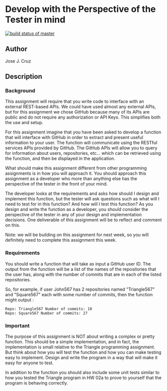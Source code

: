 # Develop with the Perspective of the Tester in mind
[![build status of master](https://travis-ci.org/jjzcru/GitHubApi567.svg?branch=main)](https://travis-ci.org/jjzcru/GitHubApi567)

## Author
Jose J. Cruz

## Description

### Background

This assignment will require that you write code to interface with an external REST-based APIs.   We could have used almost any external APIs, but for this assignment we chose GitHub because many of its APIs are public and do not require any authorization or API Keys.   This simplifies both the use and setup.


For this assignment imagine that you have been asked to develop a function that will interface with GitHub in order to extract and present useful information to your user. The function will communicate using the RESTful services APIs provided by GitHub. The GitHub APIs will allow you to query for information about users, repositories, etc... which can be retrieved using the function, and then be displayed in the application.

What should make this assignment different from other programming assignments is in how you will approach it.  You should approach this assignment as a developer who more than anything else has the perspective of the tester in the front of your mind. 

The developer looks at the requirements and asks how should I design and implement this function, but the tester will ask questions such as what will I need to test for in this function?  And how will I test this function?   As you design and write the function as a developer, you should consider the perspective of the tester in any of your design and implementation decisions.   One deliverable of this assignment will be to reflect and comment on this.

Note:  we will be building on this assignment for next week, so you will definitely need to complete this assignment this week.

### Requirements

You should write a function that will take as input a GitHub user ID. 
The output from the function will be a list of the names of the repositories that the user has, along with the number of commits that are in each of the listed repositories.


So, for example, if user John567 has 2 repositories named "Triangle567" and "Square567" each with some number of commits, then the function might output :

```
Repo: Triangle567 Number of commits: 10
Repo: Square567 Number of commits: 27
```

### Important
The purpose of this assignment is NOT about writing a complex or pretty function.  This should be a simple implementation, and in fact, the implementation is small relative to the Triangle programming assignment.  But think about how you will test the function and how you can make testing easy to implement. 
Design and write the program in a way that will make it easy for anyone to test.

In addition to the function you should also include some unit tests similar to how you tested the Triangle program in HW 02a to prove to yourself that the program is behaving correctly.